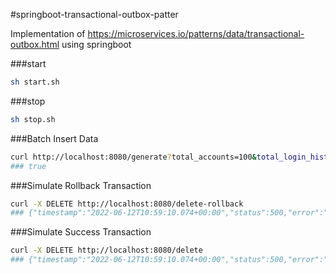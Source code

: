 #springboot-transactional-outbox-patter

Implementation of https://microservices.io/patterns/data/transactional-outbox.html using springboot

###start
```bash
sh start.sh
```

###stop
```bash
sh stop.sh
```

###Batch Insert Data
```bash
curl http://localhost:8080/generate?total_accounts=100&total_login_history_per_accounts=15
### true
```

###Simulate Rollback Transaction
```bash
curl -X DELETE http://localhost:8080/delete-rollback
### {"timestamp":"2022-06-12T10:59:10.074+00:00","status":500,"error":"Internal Server Error","path":"/delete-rollback"}
```

###Simulate Success Transaction
```bash
curl -X DELETE http://localhost:8080/delete
### {"timestamp":"2022-06-12T10:59:10.074+00:00","status":500,"error":"Internal Server Error","path":"/delete-rollback"}
```